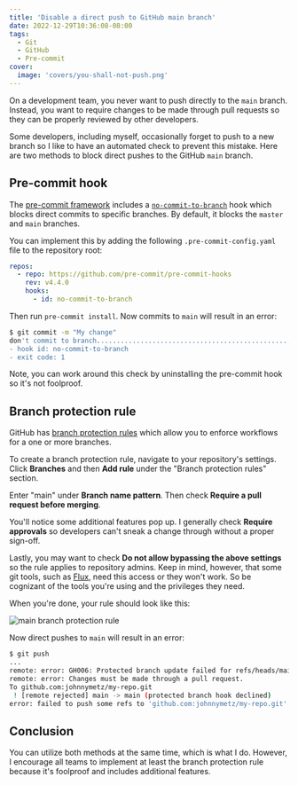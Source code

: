 ```yaml
---
title: 'Disable a direct push to GitHub main branch'
date: 2022-12-29T10:36:08-08:00
tags:
  - Git
  - GitHub
  - Pre-commit
cover:
  image: 'covers/you-shall-not-push.png'
---
```


On a development team, you never want to push directly to the `main` branch. Instead, you want to require changes to be made through pull requests so they can be properly reviewed by other developers.

Some developers, including myself, occasionally forget to push to a new branch so I like to have an automated check to prevent this mistake. Here are two methods to block direct pushes to the GitHub `main` branch.

## Pre-commit hook

The [pre-commit framework](https://pre-commit.com/) includes a [`no-commit-to-branch`](https://github.com/pre-commit/pre-commit-hooks#no-commit-to-branch) hook which blocks direct commits to specific branches. By default, it blocks the `master` and `main` branches.

You can implement this by adding the following `.pre-commit-config.yaml` file to the repository root:

```yaml
repos:
  - repo: https://github.com/pre-commit/pre-commit-hooks
    rev: v4.4.0
    hooks:
      - id: no-commit-to-branch
```

Then run `pre-commit install`. Now commits to `main` will result in an error:

```bash
$ git commit -m "My change"
don't commit to branch...................................................Failed
- hook id: no-commit-to-branch
- exit code: 1
```

Note, you can work around this check by uninstalling the pre-commit hook so it's not foolproof.

## Branch protection rule

GitHub has [branch protection rules](https://docs.github.com/en/repositories/configuring-branches-and-merges-in-your-repository/defining-the-mergeability-of-pull-requests/managing-a-branch-protection-rule) which allow you to enforce workflows for a one or more branches.

To create a branch protection rule, navigate to your repository's settings. Click **Branches** and then **Add rule** under the "Branch protection rules" section.

Enter "main" under **Branch name pattern**. Then check **Require a pull request before merging**.

You'll notice some additional features pop up. I generally check **Require approvals** so developers can't sneak a change through without a proper sign-off.

Lastly, you may want to check **Do not allow bypassing the above settings** so the rule applies to repository admins. Keep in mind, however, that some git tools, such as [Flux](https://fluxcd.io/), need this access or they won't work. So be cognizant of the tools you're using and the privileges they need.

When you're done, your rule should look like this:

![main branch protection rule](/posts/main-branch-protection-rule.png)

Now direct pushes to `main` will result in an error:

```bash
$ git push
...
remote: error: GH006: Protected branch update failed for refs/heads/main.
remote: error: Changes must be made through a pull request.
To github.com:johnnymetz/my-repo.git
 ! [remote rejected] main -> main (protected branch hook declined)
error: failed to push some refs to 'github.com:johnnymetz/my-repo.git'
```

## Conclusion

You can utilize both methods at the same time, which is what I do. However, I encourage all teams to implement at least the branch protection rule because it's foolproof and includes additional features.
